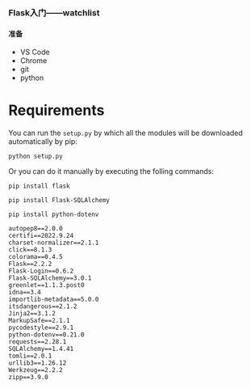 ### Flask入门——watchlist
#### 准备
* VS Code
* Chrome
* git 
* python


# Requirements
You can run the `setup.py` by which all the modules will be downloaded automatically by pip:
```
python setup.py
```
Or you can do it manually by executing the folling commands:
```
pip install flask
```
```
pip install Flask-SQLAlchemy 
```
```
pip install python-dotenv
```
```
autopep8==2.0.0
certifi==2022.9.24
charset-normalizer==2.1.1
click==8.1.3
colorama==0.4.5
Flask==2.2.2
Flask-Login==0.6.2
Flask-SQLAlchemy==3.0.1
greenlet==1.1.3.post0
idna==3.4
importlib-metadata==5.0.0
itsdangerous==2.1.2
Jinja2==3.1.2
MarkupSafe==2.1.1
pycodestyle==2.9.1
python-dotenv==0.21.0
requests==2.28.1
SQLAlchemy==1.4.41
tomli==2.0.1
urllib3==1.26.12
Werkzeug==2.2.2
zipp==3.9.0
```
